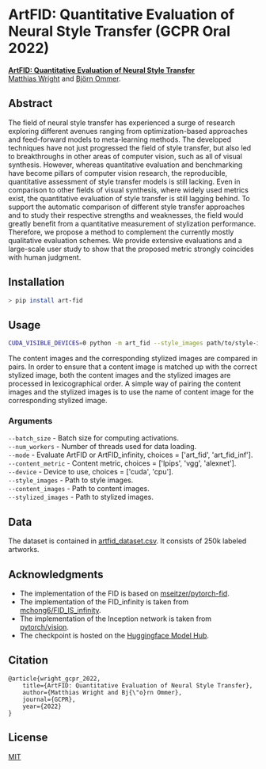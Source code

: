 # ArtFID: Quantitative Evaluation of Neural Style Transfer (GCPR Oral 2022)

[**ArtFID: Quantitative Evaluation of Neural Style Transfer**](https://arxiv.org/abs/2207.12280)<br>
[Matthias Wright](http://www.matthias-wright.com/) and [Björn Ommer](https://hci.iwr.uni-heidelberg.de/people/bommer).<br>

## Abstract
The field of neural style transfer has experienced a surge of research exploring different avenues ranging from optimization-based approaches and feed-forward models to meta-learning methods. The developed techniques have not just progressed the field of style transfer, but also led to breakthroughs in other areas of computer vision, such as all of visual synthesis. However, whereas quantitative evaluation and benchmarking have become pillars of computer vision research, the reproducible, quantitative assessment of style transfer models is still lacking. Even in comparison to other fields of visual synthesis, where widely used metrics exist, the quantitative evaluation of style transfer is still lagging behind. To support the automatic comparison of different style transfer approaches and to study their respective strengths and weaknesses, the field would greatly benefit from a quantitative measurement of stylization performance. Therefore, we propose a method to complement the currently mostly qualitative evaluation schemes. We provide extensive evaluations and a large-scale user study to show that the proposed metric strongly coincides with human judgment.

## Installation
```sh
> pip install art-fid
```

## Usage
```sh
CUDA_VISIBLE_DEVICES=0 python -m art_fid --style_images path/to/style-images --content_images path/to/content-images --stylized_images path/to/stylized-images
```
The content images and the corresponding stylized images are compared in pairs. In order to ensure that a content image is matched up with the correct stylized image, both the content images and the stylized images are processed in lexicographical order. A simple way of pairing the content images and the stylized images is to use the name of content image for the corresponding stylized image.

### Arguments
`--batch_size` - Batch size for computing activations.  
`--num_workers` - Number of threads used for data loading.  
`--mode` - Evaluate ArtFID or ArtFID_infinity, choices = ['art_fid', 'art_fid_inf'].  
`--content_metric` - Content metric, choices = ['lpips', 'vgg', 'alexnet'].  
`--device` - Device to use, choices = ['cuda', 'cpu'].  
`--style_images` - Path to style images.  
`--content_images` - Path to content images.  
`--stylized_images` - Path to stylized images.  

## Data
The dataset is contained in [artfid_dataset.csv](https://raw.githubusercontent.com/matthias-wright/art-fid/master/artfid_dataset.csv). It consists of 250k labeled artworks.

## Acknowledgments
* The implementation of the FID is based on [mseitzer/pytorch-fid](https://github.com/mseitzer/pytorch-fid).
* The implementation of the FID_infinity is taken from [mchong6/FID_IS_infinity](https://github.com/mchong6/FID_IS_infinity).
* The implementation of the Inception network is taken from [pytorch/vision](https://github.com/pytorch/vision/blob/main/torchvision/models/inception.py).
* The checkpoint is hosted on the [Huggingface Model Hub](https://huggingface.co/docs/hub/models-the-hub).

## Citation
```
@article{wright_gcpr_2022,
    title={ArtFID: Quantitative Evaluation of Neural Style Transfer},
    author={Matthias Wright and Bj{\"o}rn Ommer},
    journal={GCPR},
    year={2022}
}
```

## License
[MIT](https://mit-license.org/)
